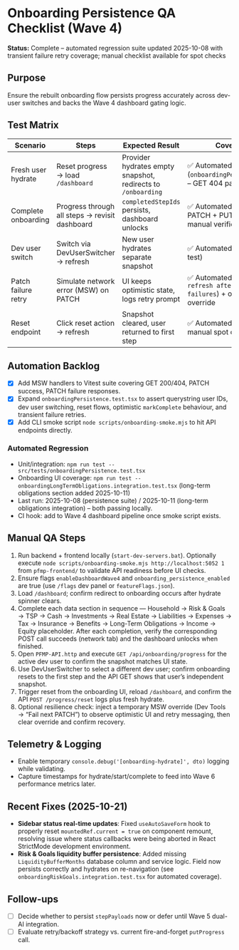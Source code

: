 # Onboarding Persistence QA Checklist (Wave 4)

**Status:** Complete – automated regression suite updated 2025-10-08 with transient failure retry coverage; manual checklist available for spot checks

## Purpose
Ensure the rebuilt onboarding flow persists progress accurately across dev-user switches and backs the Wave 4 dashboard gating logic.

## Test Matrix
| Scenario | Steps | Expected Result | Coverage Notes |
|----------|-------|-----------------|----------------|
| Fresh user hydrate | Reset progress → load `/dashboard` | Provider hydrates empty snapshot, redirects to `/onboarding` | ✅ Automated (`onboardingPersistence.test.tsx` – GET 404 path) |
| Complete onboarding | Progress through all steps → revisit dashboard | `completedStepIds` persists, dashboard unlocks | ✅ Automated (debounced PATCH + PUT assertions) + manual verification below |
| Dev user switch | Switch via DevUserSwitcher → refresh | New user hydrates separate snapshot | ✅ Automated (dev user swap test) |
| Patch failure retry | Simulate network error (MSW) on PATCH | UI keeps optimistic state, logs retry prompt | ✅ Automated (`supports manual refresh after transient fetch failures`) + optional manual override |
| Reset endpoint | Click reset action → refresh | Snapshot cleared, user returned to first step | ✅ Automated (reset test) + manual spot check |

## Automation Backlog
- [x] Add MSW handlers to Vitest suite covering GET 200/404, PATCH success, PATCH failure responses.
- [x] Expand `onboardingPersistence.test.tsx` to assert querystring user IDs, dev user switching, reset flows, optimistic `markComplete` behaviour, and transient failure retries.
- [x] Add CLI smoke script `node scripts/onboarding-smoke.mjs` to hit API endpoints directly.

### Automated Regression

- Unit/integration: `npm run test -- src/tests/onboardingPersistence.test.tsx`
- Onboarding UI coverage: `npm run test -- onboardingLongTermObligations.integration.test.tsx` (long-term obligations section added 2025-10-11)
- Last run: 2025-10-08 (persistence suite) / 2025-10-11 (long-term obligations integration) – both passing locally.
- CI hook: add to Wave 4 dashboard pipeline once smoke script exists.

## Manual QA Steps
1. Run backend + frontend locally (`start-dev-servers.bat`). Optionally execute `node scripts/onboarding-smoke.mjs http://localhost:5052 1` from `pfmp-frontend/` to validate API readiness before UI checks.
2. Ensure flags `enableDashboardWave4` and `onboarding_persistence_enabled` are true (use `/flags` dev panel or `featureFlags.json`).
3. Load `/dashboard`; confirm redirect to onboarding occurs after hydrate spinner clears.
4. Complete each data section in sequence — Household → Risk & Goals → TSP → Cash → Investments → Real Estate → Liabilities → Expenses → Tax → Insurance → Benefits → Long-Term Obligations → Income → Equity placeholder. After each completion, verify the corresponding POST call succeeds (network tab) and the dashboard unlocks when finished.
5. Open `PFMP-API.http` and execute `GET /api/onboarding/progress` for the active dev user to confirm the snapshot matches UI state.
6. Use DevUserSwitcher to select a different dev user; confirm onboarding resets to the first step and the API GET shows that user’s independent snapshot.
7. Trigger reset from the onboarding UI, reload `/dashboard`, and confirm the API `POST /progress/reset` logs plus fresh hydrate.
8. Optional resilience check: inject a temporary MSW override (Dev Tools → “Fail next PATCH”) to observe optimistic UI and retry messaging, then clear override and confirm recovery.

## Telemetry & Logging
- Enable temporary `console.debug('[onboarding-hydrate]', dto)` logging while validating.
- Capture timestamps for hydrate/start/complete to feed into Wave 6 performance metrics later.

## Recent Fixes (2025-10-21)
- **Sidebar status real-time updates**: Fixed `useAutoSaveForm` hook to properly reset `mountedRef.current = true` on component remount, resolving issue where status callbacks were being aborted in React StrictMode development environment.
- **Risk & Goals liquidity buffer persistence**: Added missing `LiquidityBufferMonths` database column and service logic. Field now persists correctly and hydrates on re-navigation (see `onboardingRiskGoals.integration.test.tsx` for automated coverage).

## Follow-ups
- [ ] Decide whether to persist `stepPayloads` now or defer until Wave 5 dual-AI integration.
- [ ] Evaluate retry/backoff strategy vs. current fire-and-forget `putProgress` call.
